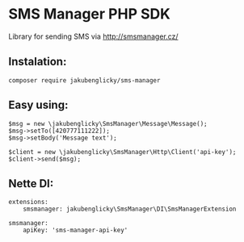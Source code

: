 SMS Manager PHP SDK
===========
Library for sending SMS via http://smsmanager.cz/

Instalation:
-----------

	composer require jakubenglicky/sms-manager


Easy using:
-----

	$msg = new \jakubenglicky\SmsManager\Message\Message();
    $msg->setTo([420777111222]);
    $msg->setBody('Message text');

    $client = new \jakubenglicky\SmsManager\Http\Client('api-key');
    $client->send($msg);


Nette DI:
------
	extensions:
		smsmanager: jakubenglicky\SmsManager\DI\SmsManagerExtension

    smsmanager:
    	apiKey: 'sms-manager-api-key'